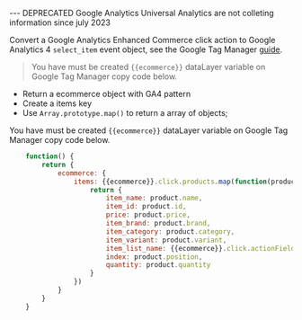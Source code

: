 --- DEPRECATED Google Analytics Universal Analytics are not colleting information since july 2023

Convert a Google Analytics Enhanced Commerce click action to Google Analytics 4 `select_item` event object, see the Google Tag Manager [guide](https://developers.google.com/tag-manager/enhanced-ecommerce?hl=pt_br#product-clicks).

> You have must be created `{{ecommerce}}` dataLayer variable on Google Tag Manager copy code below.

- Return a ecommerce object with GA4 pattern
- Create a items key
- Use `Array.prototype.map()` to return a array of objects;

You have must be created `{{ecommerce}}` dataLayer variable on Google Tag Manager copy code below.

```javascript
    function() {
        return {
            ecommerce: {
                items: {{ecommerce}}.click.products.map(function(product){
                    return {
                        item_name: product.name,
                        item_id: product.id,
                        price: product.price,
                        item_brand: product.brand,
                        item_category: product.category,
                        item_variant: product.variant,
                        item_list_name: {{ecommerce}}.click.actionField.list,
                        index: product.position,
                        quantity: product.quantity
                    }
                })
            }
        }
    }
```
